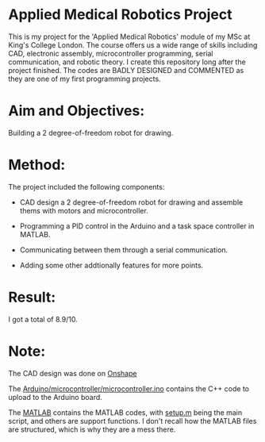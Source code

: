 # Applied Medical Robotics Project

This is my project for the 'Applied Medical Robotics' module of my MSc at King's College London. The course offers us a wide range of skills including CAD, electronic assembly, microcontroller programming, serial communication, and robotic theory. I create this repository long after the project finished. The codes are BADLY DESIGNED and COMMENTED as they are one of my first programming projects.

# Aim and Objectives:

Building a 2 degree-of-freedom robot for drawing.

# Method:

The project included the following components:

- CAD design a 2 degree-of-freedom robot for drawing and assemble thems with motors and microcontroller.

- Programming a PID control in the Arduino and a task space controller in MATLAB.

- Communicating between them through a serial communication.

- Adding some other addtionally features for more points.

# Result:

I got a total of 8.9/10.

# Note:

The CAD design was done on [Onshape](https://cad.onshape.com/documents/e2da70dce3c13f96e1930bb0/w/108b6edd65af48e6c71ceee4/e/1b72564fc3dfb2513c34a11c)

The [Arduino/microcontroller/microcontroller.ino](Arduino/microcontroller/microcontroller.ino) contains the C++ code to upload to the Arduino board.

The [MATLAB](MATLAB) contains the MATLAB codes, with [setup.m](MATLAB/setup.m) being the main script, and others are support functions. I don't recall how the MATLAB files are structured, which is why they are a mess there.
